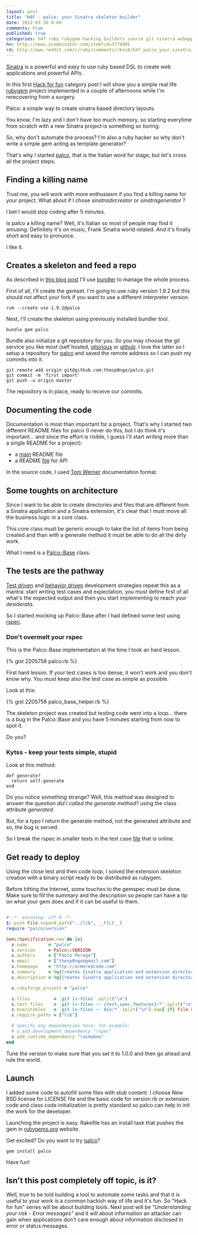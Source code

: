 ```yaml
---
layout: post
title: "H4F - palco: your Sinatra skeleton builder"
date: 2012-03-30 9:00
comments: true
published: true
categories: h4f ruby rubygem hacking builders source git sinatra webapp
hn: http://news.ycombinator.com/item?id=3774901
rd: http://www.reddit.com/r/ruby/comments/rknc8/h4f_palco_your_sinatra_skeleton_builder/
---
```


[Sinatra](http://www.sinatrarb.org) is a powerful and easy to use ruby based
DSL to create web applications and powerful APIs.

In this first [Hack for fun](http://armorecode.com/blog/categories/h4f)
category post I will show you a simple real life [rubygem](http://rubygems.org)
project implemented in a couple of afternoons while I'm rerecovering from a
surgery.

Palco: a simple way to create sinatra based directory layouts.

<!-- more -->

You know, I'm lazy and I don't have too much memory, so starting everytime from
scratch with a new Sinatra project is something so boring.

So, why don't automate the process? I'm also a ruby hacker so why don't write a
simple gem acting as template generator?

That's why I started [palco](https://github.com/thesp0nge/palco), that is the
Italian word for stage, but let's cross all the project steps.

## Finding a killing name

Trust me, you will work with more enthusiasm if you find a killing name for
your project. What about if I chose _sinatradircreator_ or _sinatragenerator_ ? 

I bet I would stop coding after 5 minutes.

Is palco a killing name? Well, it's Italian so most of people may find it
amusing. Definitely it's on music, Frank Sinatra world related. And it's
finally short and easy to pronunce.

I like it.

## Creates a skeleton and feed a repo

As described in [this blog post](http://rakeroutes.com/blog/lets-write-a-gem-part-one/) 
I'll use [bundler](http://gembundler.com/) to manage the whole process.

First of all, I'll create the gemset. I'm going to use ruby version 1.9.2 but
this should not affect your fork if you want to use a different interpreter
version.

```
rvm --create use 1.9.2@palco
```

Next, I'll create the skeleton using previously installed bundler tool.

``` 
bundle gem palco
``` 

Bundle also initialize a git repository for you. So you may choose the git
service you like most (self hosted, [gitorious](http://gitorious.org/) or
[github](https://github.com). I love the latter so I setup a repository for
[palco](https://github.com/thesp0nge/palco) and saved the remote address so I
can push my commits into it.

```
git remote add origin git@github.com:thesp0nge/palco.git
git commit -m 'first import'
git push -u origin master
```

The repository is in place, ready to receive our commits.

## Documenting the code

Documentation is most than important for a project. That's why I started two
different README files for palco (I never do this, but I do think it's
important... and since the effort is risible, I guess I'll start writing more
than a single README for a project):

* a [main](https://github.com/thesp0nge/palco/blob/master/README.md) README file 
* a README [file](https://github.com/thesp0nge/palco/blob/master/lib/README.md) for API

In the source code, I used [Tom Werner](http://tomdoc.org/) documentation format.

## Some toughts on architecture

Since I want to be able to create directories and files that are different from
a Sinatra application and a Sinatra extension, it's clear that I must move all
the business logic in a core class.

This core class must be generic enough to take the list of items from being
created and than with a generate method it must be able to do all the dirty
work. 

What I need is a [Palco::Base](https://github.com/thesp0nge/palco/blob/master/lib/palco/base.rb) 
class.

## The tests are the pathway

[Test driven](http://en.wikipedia.org/wiki/Test-driven_development) and
[behavior driven](http://en.wikipedia.org/wiki/Behavior_Driven_Development)
development strategies repeat this as a mantra: start writing test cases and
expectation, you must define first of all what's the expected output and then
you start implementing to reach your _desiderata_.

So I started mocking up Palco::Base after I had defined some test using
[rspec](http://rspec.info/).

### Don't overmelt your rspec

This is the Palco::Base implementation at the time I took an hard lesson.

{% gist 2205758 palco.rb %}

First hard lesson. If your test cases is too dense, it won't work and you don't
know why. You must keep also the test case as simple as possible.

Look at this:

{% gist 2205758 palco_base_helper.rb %}

The skeleton project was created but testing code went into a loop... there is
a bug in the Palco::Base and you have 5 minutes starting from now to spot it.

Do you?

### Kytss - keep your tests simple, stupid

Look at this method:

```
def generate?
  return self.generate
end 
``` 

Do you notice something strange? Well, this method was designed to answer the
question _did I called the generate method?_ using the class attribute
_generated_.

But, for a typo I return the generate method, not the generated attribute and
so, the bug is served.

So I break the rspec in smaller tests in the test case
[file](https://github.com/thesp0nge/palco/blob/master/spec/palco_base_spec.rb)
that is online.

## Get ready to deploy

Using the close test and then code loop, I solved the extension skeleton
creation with a binary script ready to be distributed as rubygem.

Before hitting the Internet, some touches to the gemspec must be done. Make
sure to fill the summary and the description so people can have a tip on what
your gem does and if it can be useful to them. 

``` ruby palco.gemspec

# -*- encoding: utf-8 -*-
$:.push File.expand_path("../lib", __FILE__)
require "palco/version"

Gem::Specification.new do |s|
  s.name        = "palco"
  s.version     = Palco::VERSION
  s.authors     = ["Paolo Perego"]
  s.email       = ["thesp0nge@gmail.com"]
  s.homepage    = "http://armoredcode.com"
  s.summary     = %q{Creates Sinatra application and extension directory layout}
  s.description = %q{Creates Sinatra application and extension directory layout}

  s.rubyforge_project = "palco"

  s.files         = `git ls-files`.split("\n")
  s.test_files    = `git ls-files -- {test,spec,features}/*`.split("\n")
  s.executables   = `git ls-files -- bin/*`.split("\n").map{ |f| File.basename(f) }
  s.require_paths = ["lib"]

  # specify any dependencies here; for example:
  # s.add_development_dependency "rspec"
  s.add_runtime_dependency "rainwbow"
end
```

Tune the version to make sure that you set it to 1.0.0 and then go ahead and
rule the world.

## Launch

I added some code to autofill some files with stub content. I choose New BSD
license for LICENSE file and the basic code for version.rb or extension code
and class code initialization is pretty standard so palco can help in init the
work for the developer.

Launching the project is easy. Rakefile has an install task that pushes the gem
in [rubygems.org](http://rubygems.org) website.

Get excited? Do you want to try [palco](https://rubygems.org/gems/palco)?

```
gem install palco
``` 

Have fun!

## Isn't this post completely off topic, is it?

Well, true to be told building a tool to automate some tasks and that it is
useful to your work is a common hackish way of life and it's fun. So "Hack for
fun" series will be about building tools. Next post will be _"Understanding
your risk - Error messages"_ and it will about information an attacker can gain
when applications don't care enough about information disclosed in error or
status messages.

